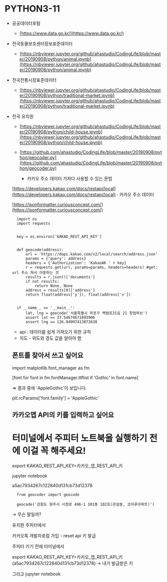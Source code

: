 # PYTHON3-11

- 공공데이터포털
    - [https://www.data.go.kr/](https://www.data.go.kr/)
- 전국동물보호센터정보표준데이터
    - [https://nbviewer.jupyter.org/github/ahastudio/CodingLife/blob/master/20190908/python/animal.ipynb](https://nbviewer.jupyter.org/github/ahastudio/CodingLife/blob/master/20190908/python/animal.ipynb)
- 전국전통시장표준데이터
    - [https://nbviewer.jupyter.org/github/ahastudio/CodingLife/blob/master/20190908/python/traditional-market.ipynb](https://nbviewer.jupyter.org/github/ahastudio/CodingLife/blob/master/20190908/python/traditional-market.ipynb)
- 전국 유치원
    - [https://nbviewer.jupyter.org/github/ahastudio/CodingLife/blob/master/20190908/python/child-house.ipynb](https://nbviewer.jupyter.org/github/ahastudio/CodingLife/blob/master/20190908/python/child-house.ipynb)

    - [https://github.com/ahastudio/CodingLife/blob/master/20190908/python/geocoder.py](https://github.com/ahastudio/CodingLife/blob/master/20190908/python/geocoder.py)
        - 카카오 주소 데이터 가져다 사용할 수 있는 문법

    [https://developers.kakao.com/docs/restapi/local](https://developers.kakao.com/docs/restapi/local) : 카카오 주소 데이터 

    [https://jsonformatter.curiousconcept.com/](https://jsonformatter.curiousconcept.com/)

        import os
        import requests
        
        
        key = os.environ['KAKAO_REST_API_KEY']
        
        
        def geocode(address):
            url = 'https://dapi.kakao.com/v2/local/search/address.json'
            params = {'query': address}
            headers = {'Authorization': 'KakaoAK ' + key}
            r = requests.get(url, params=params, headers=headers) #get: url 주소 쳐서 이동하는 것
            results = r.json()['documents']
            if not results:
                return None, None
            address = results[0]['address']
            return float(address['y']), float(address['x'])
        
        
        if __name__ == '__main__':
            lat, lng = geocode('서울특별시 마포구 백범로31길 21 창업허브')
            assert lat == 37.54674671893906
            assert lng == 126.94997413872638

    - api : 데이터를 쉽게 가져오기 위한 규칙
    - 지도 - 위도와 경도 값을 알아야 함

    ## 폰트를 찾아서 쓰고 싶어요

    import matplotlib.font_manager as fm

    [font for font in fm.fontManager.ttflist if 'Gothic' in font.name]

    ⇒ 결과 중에 'AppleGothic'이 보입니다.

    plt.rcParams['font.family'] = 'AppleGothic'

    ## 카카오맵 API의 키를 입력하고 싶어요

    # 터미널에서 주피터 노트북을 실행하기 전에 이걸 꼭 해주세요!

    export KAKAO_REST_API_KEY=카카오_앱_REST_API_키

    jupyter notebook

    a5ac7934267c122840d131cb73d12378

        from geocoder import geocode
        
        geocode('강원도 원주시 시청로 496-1 101동 102호(관설동, 코아루아파트)')

    → 무슨 말일까? 

    유치원 주피터에서 

    카카오톡 개발자포럼 가입 - reset api 키 발급 

    주피터 키기 전에 터미널에서 

    export KAKAO_REST_API_KEY=카카오_앱_REST_API_키 (a5ac7934267c122840d131cb73d12378) → 내가 발급받은 키 

    그리고 jupyter notebook